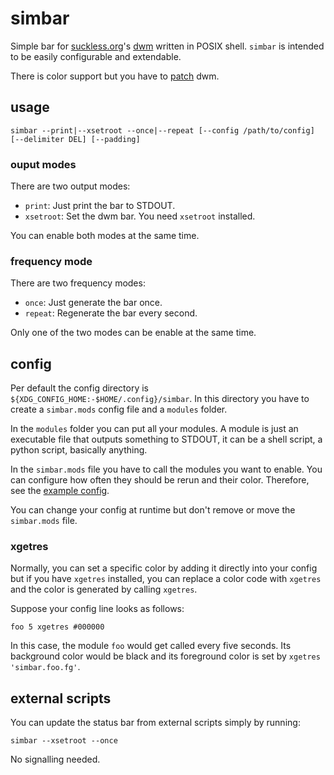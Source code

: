 # simbar
Simple bar for [suckless.org](suckless.org)'s [dwm](https://dwm.suckless.org/) written in POSIX shell.
`simbar` is intended to be easily configurable and extendable.

There is color support but you have to [patch](https://dwm.suckless.org/patches/status2d/) dwm.

## usage
```console
simbar --print|--xsetroot --once|--repeat [--config /path/to/config] [--delimiter DEL] [--padding]
```

### ouput modes
There are two output modes:
- `print`: Just print the bar to STDOUT.
- `xsetroot`: Set the dwm bar. You need `xsetroot` installed.

You can enable both modes at the same time.

### frequency mode
There are two frequency modes:
- `once`: Just generate the bar once.
- `repeat`: Regenerate the bar every second.

Only one of the two modes can be enable at the same time.

## config
Per default the config directory is `${XDG_CONFIG_HOME:-$HOME/.config}/simbar`.
In this directory you have to create a `simbar.mods` config file and a `modules` folder.

In the `modules` folder you can put all your modules.
A module is just an executable file that outputs something to STDOUT, it can be a shell script, a python script, basically anything.

In the `simbar.mods` file you have to call the modules you want to enable.
You can configure how often they should be rerun and their color.
Therefore, see the [example config](example_config).

You can change your config at runtime but don't remove or move the `simbar.mods` file.

### xgetres
Normally, you can set a specific color by adding it directly into your config but if you have `xgetres` installed,
you can replace a color code with `xgetres` and the color is generated by calling `xgetres`.

Suppose your config line looks as follows:
```
foo 5 xgetres #000000
```
In this case, the module `foo` would get called every five seconds.
Its background color would be black and its foreground color is set by `xgetres 'simbar.foo.fg'`.

## external scripts
You can update the status bar from external scripts simply by running:
```
simbar --xsetroot --once
```
No signalling needed.
